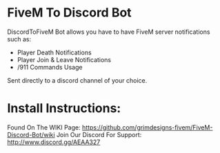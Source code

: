 # FiveM To Discord Bot
DiscordToFiveM Bot allows you have to have FiveM server notifications such as:

- Player Death Notifications
- Player Join & Leave Notifications
- /911 Commands Usage

Sent directly to a discord channel of your choice.

# Install Instructions:
Found On The WIKI Page: https://github.com/grimdesigns-fivem/FiveM-Discord-Bot/wiki
Join Our Discord For Support: http://www.discord.gg/AEAA327
